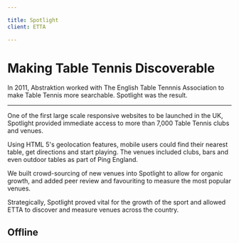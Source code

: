```yaml
---

title: Spotlight
client: ETTA

---
```


# Making Table Tennis Discoverable

In 2011, Abstraktion worked with The English Table Tennnis Association to make Table Tennis more searchable. Spotlight was the result.

---

One of the first large scale responsive websites to be launched in the UK, Spotlight provided immediate access to more than 7,000 Table Tennis clubs and venues.

Using HTML 5's geolocation features, mobile users could find their nearest table, get directions and start playing. The venues included clubs, bars and even outdoor tables as part of Ping England.

We built crowd-sourcing of new venues into Spotlight to allow for organic growth, and added peer review and favouriting to measure the most popular venues.

Strategically, Spotlight proved vital for the growth of the sport and allowed ETTA to discover and measure venues across the country.

## Offline
